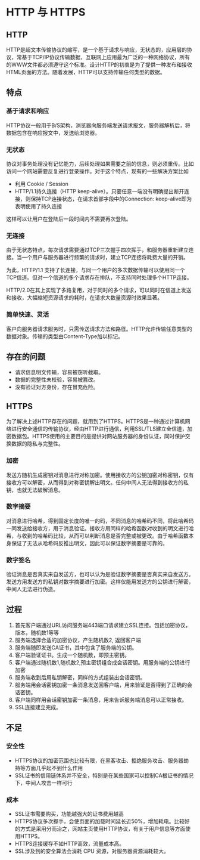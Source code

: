 # HTTP 与 HTTPS

## HTTP

HTTP是超文本传输协议的缩写，是一个基于请求与响应，无状态的，应用层的协议，常基于TCP/IP协议传输数据，互联网上应用最为广泛的一种网络协议，所有的WWW文件都必须遵守这个标准。设计HTTP的初衷是为了提供一种发布和接收HTML页面的方法。随着发展，HTTP可以支持传输任何类型的数据。

## 特点

### 基于请求和响应

HTTP协议一般用于B/S架构，浏览器向服务端发送请求报文，服务器解析后，将数据包含在响应报文中，发送给浏览器。

### 无状态

协议对事务处理没有记忆能力，后续处理如果需要之前的信息，则必须重传。比如访问一个网站需要反复进行登录操作。对于这个特点，现有的一些解决方案比如

* 利用 Cookie / Session
* HTTP/1.1持久连接（HTTP keep-alive）。只要任意一端没有明确提出断开连接，则保持TCP连接状态，在请求首部字段中的Connection: keep-alive即为表明使用了持久连接

这样可以让用户在登陆后一段时间内不需要再次登陆。

### 无连接

由于无状态特点，每次请求需要通过TCP三次握手四次挥手，和服务器重新建立连接。当一个用户与服务器进行频繁的请求时，建立TCP连接将耗费大量的开销。

为此，HTTP/1.1 支持了长连接，与同一个用户的多次数据传输可以使用同一个TCP信道。但对一个信道的多个请求存在排队，不支持同时处理多个HTTP连接。

HTTP/2.0在其上实现了多路复用，对于同时的多个请求，可以同时在信道上发送和接收，大幅缩短资源请求的耗时，在请求大数量资源时效果显著。

### 简单快速、灵活

客户向服务器请求服务时，只需传送请求方法和路径。HTTP允许传输任意类型的数据对象。传输的类型由Content-Type加以标记。

## 存在的问题

- 请求信息明文传输，容易被窃听截取。
- 数据的完整性未校验，容易被篡改。
- 没有验证对方身份，存在冒充危险。

## HTTPS

为了解决上述HTTP存在的问题，就用到了HTTPS。HTTPS是一种通过计算机网络进行安全通信的传输协议，经由HTTP进行通信，利用SSL/TLS建立全信道，加密数据包。HTTPS使用的主要目的是提供对网站服务器的身份认证，同时保护交换数据的隐私与完整性。

### 加密

发送方随机生成密钥对消息进行对称加密。使用接收方的公钥加密对称密钥，仅有接收方可以解密，从而得到对称密钥解出明文。任何中间人无法得到接收方的私钥，也就无法破解消息。

### 数字摘要

对消息进行哈希，得到固定长度的唯一的码，不同消息的哈希码不同，将此哈希码一同发送给接收方，用于消息验证。接收方用同样的哈希函数对收到的明文进行哈希，与收到的哈希码比较，从而可以判断消息是否完整或被更改。由于哈希函数本身保证了无法从哈希码反推出明文，因此可以保证数字摘要是可靠的。

### 数字签名

验证消息是否真实来自发送方，也可以认为是验证数字摘要是否真实来自发送方。发送方用发送方的私钥对数字摘要进行加密。这样仅能用发送方的公钥进行解密，中间人无法进行伪造。

## 过程

1. 首先客户端通过URL访问服务端443端口请求建立SSL连接。包括加密协议，版本，随机数1等等
2. 服务端选择合适的加密协议，产生随机数2, 返回客户端
3. 服务端随即发送CA证书，其中包含了服务端的公钥。
4. 客户端验证证书。生成一个随机数，即预主密钥。
5. 客户端通过随机数1,随机数2,预主密钥组合成会话密钥。用服务端的公钥进行加密
6. 服务端收到后用私钥解密，同样的方式组装出会话密钥。
7. 服务端用会话密钥加密一条消息发送回客户端，用来验证是否得到了正确的会话密钥。
8. 客户端同样用会话密钥加密一条消息，用来告诉服务端消息可以正常接收。
9. SSL连接建立完成。

## 不足

### 安全性

* HTTPS协议的加密范围也比较有限，在黑客攻击、拒绝服务攻击、服务器劫持等方面几乎起不到什么作用
* SSL证书的信用链体系并不安全，特别是在某些国家可以控制CA根证书的情况下，中间人攻击一样可行

### 成本

- SSL证书需要购买，功能越强大的证书费用越高
- HTTPS协议多次握手，会使页面的加载时间延长近50%，增加耗电。比较好的方式是采用分而治之，网站主页使用HTTP协议，有关于用户信息等方面使用HTTPS。
- HTTPS连接缓存不如HTTP高效，流量成本高。
- SSL涉及到的安全算法会消耗 CPU 资源，对服务器资源消耗较大。